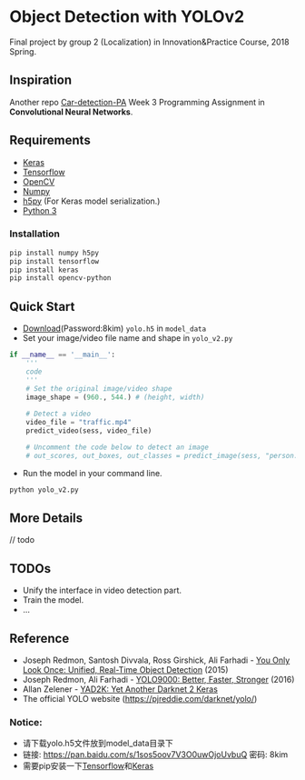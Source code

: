 # Object Detection with YOLOv2
Final project by group 2 (Localization) in Innovation&Practice Course, 2018 Spring.

## Inspiration
Another repo [Car-detection-PA](https://github.com/n3rdd/Car-detection-PA) 
Week 3 Programming Assignment in **Convolutional Neural Networks**. 

## Requirements
- [Keras](https://github.com/fchollet/keras)
- [Tensorflow](https://www.tensorflow.org/)
- [OpenCV](https://pypi.org/project/opencv-python/)
- [Numpy](http://www.numpy.org/)
- [h5py](http://www.h5py.org/) (For Keras model serialization.)
- [Python 3](https://www.python.org/)

### Installation
```bash
pip install numpy h5py
pip install tensorflow
pip install keras
pip install opencv-python
```

## Quick Start
- [Download](https://pan.baidu.com/s/1sos5oov7V3O0uwOjoUvbuQ)(Password:8kim) `yolo.h5` in `model_data`
- Set your image/video file name and shape in `yolo_v2.py`
```python
if __name__ == '__main__':
    '''
    code
    '''
    # Set the original image/video shape
    image_shape = (960., 544.) # (height, width)
    
    # Detect a video
    video_file = "traffic.mp4"
    predict_video(sess, video_file)

    # Uncomment the code below to detect an image
    # out_scores, out_boxes, out_classes = predict_image(sess, "person.jpg")
```
- Run the model in your command line.
```bash
python yolo_v2.py
```


## More Details
// todo

## TODOs
- Unify the interface in video detection part.
- Train the model.
- ...


## Reference
- Joseph Redmon, Santosh Divvala, Ross Girshick, Ali Farhadi - [You Only Look Once: Unified, Real-Time Object Detection](https://arxiv.org/abs/1506.02640) (2015)
- Joseph Redmon, Ali Farhadi - [YOLO9000: Better, Faster, Stronger](https://arxiv.org/abs/1612.08242) (2016)
- Allan Zelener - [YAD2K: Yet Another Darknet 2 Keras](https://github.com/allanzelener/YAD2K)
- The official YOLO website (https://pjreddie.com/darknet/yolo/) 

### Notice:
- 请下载yolo.h5文件放到model_data目录下
- 链接: https://pan.baidu.com/s/1sos5oov7V3O0uwOjoUvbuQ 密码: 8kim
- 需要pip安装一下[Tensorflow](https://www.tensorflow.org/install/install_windows)和[Keras](http://keras-cn.readthedocs.io/en/latest/for_beginners/keras_windows/)

